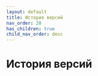 ```yaml
---
layout: default
title: История версий
nav_order: 20
has_children: true
child_nav_order: desc
---
```


# История версий